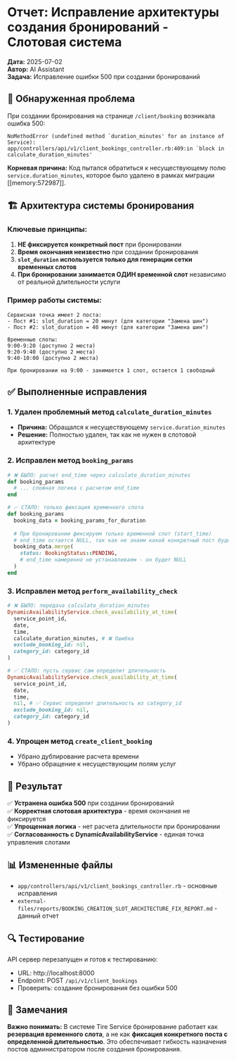 # Отчет: Исправление архитектуры создания бронирований - Слотовая система

**Дата:** 2025-07-02  
**Автор:** AI Assistant  
**Задача:** Исправление ошибки 500 при создании бронирований

## 🚨 Обнаруженная проблема

При создании бронирования на странице `/client/booking` возникала ошибка 500:
```
NoMethodError (undefined method `duration_minutes' for an instance of Service):
app/controllers/api/v1/client_bookings_controller.rb:409:in `block in calculate_duration_minutes'
```

**Корневая причина:** Код пытался обратиться к несуществующему полю `service.duration_minutes`, которое было удалено в рамках миграции [[memory:572987]].

## 🏗️ Архитектура системы бронирования

### Ключевые принципы:

1. **НЕ фиксируется конкретный пост** при бронировании
2. **Время окончания неизвестно** при создании бронирования  
3. **`slot_duration` используется только для генерации сетки временных слотов**
4. **При бронировании занимается ОДИН временной слот** независимо от реальной длительности услуги

### Пример работы системы:

```
Сервисная точка имеет 2 поста:
- Пост #1: slot_duration = 20 минут (для категории "Замена шин")
- Пост #2: slot_duration = 40 минут (для категории "Замена шин") 

Временные слоты:
9:00-9:20 (доступно 2 места)
9:20-9:40 (доступно 2 места)  
9:40-10:00 (доступно 2 места)

При бронировании на 9:00 - занимается 1 слот, остается 1 свободный
```

## ✅ Выполненные исправления

### 1. Удален проблемный метод `calculate_duration_minutes`
- **Причина:** Обращался к несуществующему `service.duration_minutes`
- **Решение:** Полностью удален, так как не нужен в слотовой архитектуре

### 2. Исправлен метод `booking_params`
```ruby
# ❌ БЫЛО: расчет end_time через calculate_duration_minutes
def booking_params
  # ... сложная логика с расчетом end_time
end

# ✅ СТАЛО: только фиксация временного слота
def booking_params
  booking_data = booking_params_for_duration
  
  # При бронировании фиксируем только временной слот (start_time)
  # end_time остается NULL, так как не знаем какой конкретный пост будет назначен
  booking_data.merge(
    status: BookingStatus::PENDING,
    # end_time намеренно не устанавливаем - он будет NULL
  )
end
```

### 3. Исправлен метод `perform_availability_check`
```ruby
# ❌ БЫЛО: передача calculate_duration_minutes
DynamicAvailabilityService.check_availability_at_time(
  service_point_id,
  date,
  time,
  calculate_duration_minutes, # ❌ Ошибка
  exclude_booking_id: nil,
  category_id: category_id
)

# ✅ СТАЛО: пусть сервис сам определит длительность
DynamicAvailabilityService.check_availability_at_time(
  service_point_id,
  date,
  time,
  nil, # ✅ Сервис определит длительность из category_id
  exclude_booking_id: nil,
  category_id: category_id
)
```

### 4. Упрощен метод `create_client_booking`
- Убрано дублирование расчета времени
- Убрано обращение к несуществующим полям услуг

## 🎯 Результат

✅ **Устранена ошибка 500** при создании бронирований  
✅ **Корректная слотовая архитектура** - время окончания не фиксируется  
✅ **Упрощенная логика** - нет расчета длительности при бронировании  
✅ **Согласованность с DynamicAvailabilityService** - единая точка управления слотами  

## 📊 Измененные файлы

- `app/controllers/api/v1/client_bookings_controller.rb` - основные исправления
- `external-files/reports/BOOKING_CREATION_SLOT_ARCHITECTURE_FIX_REPORT.md` - данный отчет

## 🔍 Тестирование

API сервер перезапущен и готов к тестированию:
- URL: http://localhost:8000
- Endpoint: POST `/api/v1/client_bookings`
- Проверить: создание бронирования без ошибки 500

## 📝 Замечания

**Важно понимать:** В системе Tire Service бронирование работает как **резервация временного слота**, а не как **фиксация конкретного поста с определенной длительностью**. Это обеспечивает гибкость назначения постов администратором после создания бронирования. 